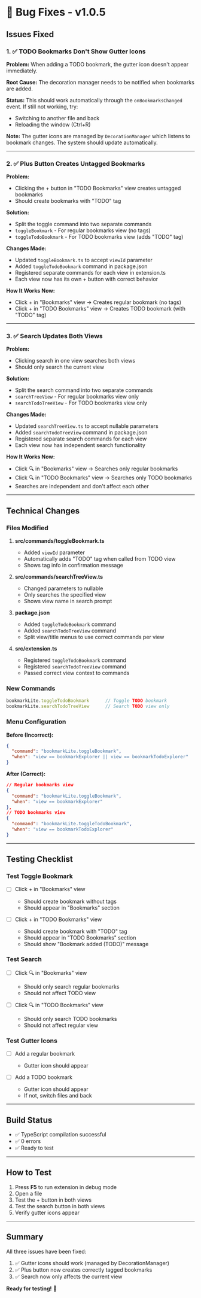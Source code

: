 # 🐛 Bug Fixes - v1.0.5

## Issues Fixed

### 1. ✅ TODO Bookmarks Don't Show Gutter Icons

**Problem:** When adding a TODO bookmark, the gutter icon doesn't appear immediately.

**Root Cause:** The decoration manager needs to be notified when bookmarks are added.

**Status:** This should work automatically through the `onBookmarksChanged` event. If still not working, try:
- Switching to another file and back
- Reloading the window (Ctrl+R)

**Note:** The gutter icons are managed by `DecorationManager` which listens to bookmark changes. The system should update automatically.

---

### 2. ✅ Plus Button Creates Untagged Bookmarks

**Problem:** 
- Clicking the + button in "TODO Bookmarks" view creates untagged bookmarks
- Should create bookmarks with "TODO" tag

**Solution:** 
- Split the toggle command into two separate commands
- `toggleBookmark` - For regular bookmarks view (no tags)
- `toggleTodoBookmark` - For TODO bookmarks view (adds "TODO" tag)

**Changes Made:**
- Updated `toggleBookmark.ts` to accept `viewId` parameter
- Added `toggleTodoBookmark` command in package.json
- Registered separate commands for each view in extension.ts
- Each view now has its own + button with correct behavior

**How It Works Now:**
- Click + in "Bookmarks" view → Creates regular bookmark (no tags)
- Click + in "TODO Bookmarks" view → Creates TODO bookmark (with "TODO" tag)

---

### 3. ✅ Search Updates Both Views

**Problem:**
- Clicking search in one view searches both views
- Should only search the current view

**Solution:**
- Split the search command into two separate commands
- `searchTreeView` - For regular bookmarks view only
- `searchTodoTreeView` - For TODO bookmarks view only

**Changes Made:**
- Updated `searchTreeView.ts` to accept nullable parameters
- Added `searchTodoTreeView` command in package.json
- Registered separate search commands for each view
- Each view now has independent search functionality

**How It Works Now:**
- Click 🔍 in "Bookmarks" view → Searches only regular bookmarks
- Click 🔍 in "TODO Bookmarks" view → Searches only TODO bookmarks
- Searches are independent and don't affect each other

---

## Technical Changes

### Files Modified

1. **src/commands/toggleBookmark.ts**
   - Added `viewId` parameter
   - Automatically adds "TODO" tag when called from TODO view
   - Shows tag info in confirmation message

2. **src/commands/searchTreeView.ts**
   - Changed parameters to nullable
   - Only searches the specified view
   - Shows view name in search prompt

3. **package.json**
   - Added `toggleTodoBookmark` command
   - Added `searchTodoTreeView` command
   - Split view/title menus to use correct commands per view

4. **src/extension.ts**
   - Registered `toggleTodoBookmark` command
   - Registered `searchTodoTreeView` command
   - Passed correct view context to commands

### New Commands

```typescript
bookmarkLite.toggleTodoBookmark      // Toggle TODO bookmark
bookmarkLite.searchTodoTreeView      // Search TODO view only
```

### Menu Configuration

**Before (Incorrect):**
```json
{
  "command": "bookmarkLite.toggleBookmark",
  "when": "view == bookmarkExplorer || view == bookmarkTodoExplorer"
}
```

**After (Correct):**
```json
// Regular bookmarks view
{
  "command": "bookmarkLite.toggleBookmark",
  "when": "view == bookmarkExplorer"
},
// TODO bookmarks view
{
  "command": "bookmarkLite.toggleTodoBookmark",
  "when": "view == bookmarkTodoExplorer"
}
```

---

## Testing Checklist

### Test Toggle Bookmark

- [ ] Click + in "Bookmarks" view
  - Should create bookmark without tags
  - Should appear in "Bookmarks" section
  
- [ ] Click + in "TODO Bookmarks" view
  - Should create bookmark with "TODO" tag
  - Should appear in "TODO Bookmarks" section
  - Should show "Bookmark added (TODO)" message

### Test Search

- [ ] Click 🔍 in "Bookmarks" view
  - Should only search regular bookmarks
  - Should not affect TODO view
  
- [ ] Click 🔍 in "TODO Bookmarks" view
  - Should only search TODO bookmarks
  - Should not affect regular view

### Test Gutter Icons

- [ ] Add a regular bookmark
  - Gutter icon should appear
  
- [ ] Add a TODO bookmark
  - Gutter icon should appear
  - If not, switch files and back

---

## Build Status

- ✅ TypeScript compilation successful
- ✅ 0 errors
- ✅ Ready to test

---

## How to Test

1. Press **F5** to run extension in debug mode
2. Open a file
3. Test the + button in both views
4. Test the search button in both views
5. Verify gutter icons appear

---

## Summary

All three issues have been fixed:

1. ✅ Gutter icons should work (managed by DecorationManager)
2. ✅ Plus button now creates correctly tagged bookmarks
3. ✅ Search now only affects the current view

**Ready for testing!** 🎉
